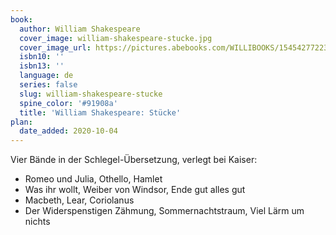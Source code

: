 ```yaml
---
book:
  author: William Shakespeare
  cover_image: william-shakespeare-stucke.jpg
  cover_image_url: https://pictures.abebooks.com/WILLIBOOKS/15454277223.jpg
  isbn10: ''
  isbn13: ''
  language: de
  series: false
  slug: william-shakespeare-stucke
  spine_color: '#91908a'
  title: 'William Shakespeare: Stücke'
plan:
  date_added: 2020-10-04
---
```


Vier Bände in der Schlegel-Übersetzung, verlegt bei Kaiser:

- Romeo und Julia, Othello, Hamlet
- Was ihr wollt, Weiber von Windsor, Ende gut alles gut
- Macbeth, Lear, Coriolanus
- Der Widerspenstigen Zähmung, Sommernachtstraum, Viel Lärm um nichts
